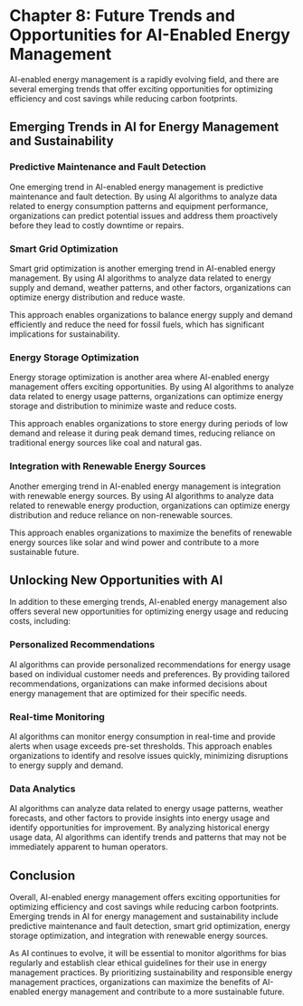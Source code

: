 Chapter 8: Future Trends and Opportunities for AI-Enabled Energy Management
===========================================================================

AI-enabled energy management is a rapidly evolving field, and there are several emerging trends that offer exciting opportunities for optimizing efficiency and cost savings while reducing carbon footprints.

Emerging Trends in AI for Energy Management and Sustainability
--------------------------------------------------------------

### Predictive Maintenance and Fault Detection

One emerging trend in AI-enabled energy management is predictive maintenance and fault detection. By using AI algorithms to analyze data related to energy consumption patterns and equipment performance, organizations can predict potential issues and address them proactively before they lead to costly downtime or repairs.

### Smart Grid Optimization

Smart grid optimization is another emerging trend in AI-enabled energy management. By using AI algorithms to analyze data related to energy supply and demand, weather patterns, and other factors, organizations can optimize energy distribution and reduce waste.

This approach enables organizations to balance energy supply and demand efficiently and reduce the need for fossil fuels, which has significant implications for sustainability.

### Energy Storage Optimization

Energy storage optimization is another area where AI-enabled energy management offers exciting opportunities. By using AI algorithms to analyze data related to energy usage patterns, organizations can optimize energy storage and distribution to minimize waste and reduce costs.

This approach enables organizations to store energy during periods of low demand and release it during peak demand times, reducing reliance on traditional energy sources like coal and natural gas.

### Integration with Renewable Energy Sources

Another emerging trend in AI-enabled energy management is integration with renewable energy sources. By using AI algorithms to analyze data related to renewable energy production, organizations can optimize energy distribution and reduce reliance on non-renewable sources.

This approach enables organizations to maximize the benefits of renewable energy sources like solar and wind power and contribute to a more sustainable future.

Unlocking New Opportunities with AI
-----------------------------------

In addition to these emerging trends, AI-enabled energy management also offers several new opportunities for optimizing energy usage and reducing costs, including:

### Personalized Recommendations

AI algorithms can provide personalized recommendations for energy usage based on individual customer needs and preferences. By providing tailored recommendations, organizations can make informed decisions about energy management that are optimized for their specific needs.

### Real-time Monitoring

AI algorithms can monitor energy consumption in real-time and provide alerts when usage exceeds pre-set thresholds. This approach enables organizations to identify and resolve issues quickly, minimizing disruptions to energy supply and demand.

### Data Analytics

AI algorithms can analyze data related to energy usage patterns, weather forecasts, and other factors to provide insights into energy usage and identify opportunities for improvement. By analyzing historical energy usage data, AI algorithms can identify trends and patterns that may not be immediately apparent to human operators.

Conclusion
----------

Overall, AI-enabled energy management offers exciting opportunities for optimizing efficiency and cost savings while reducing carbon footprints. Emerging trends in AI for energy management and sustainability include predictive maintenance and fault detection, smart grid optimization, energy storage optimization, and integration with renewable energy sources.

As AI continues to evolve, it will be essential to monitor algorithms for bias regularly and establish clear ethical guidelines for their use in energy management practices. By prioritizing sustainability and responsible energy management practices, organizations can maximize the benefits of AI-enabled energy management and contribute to a more sustainable future.
